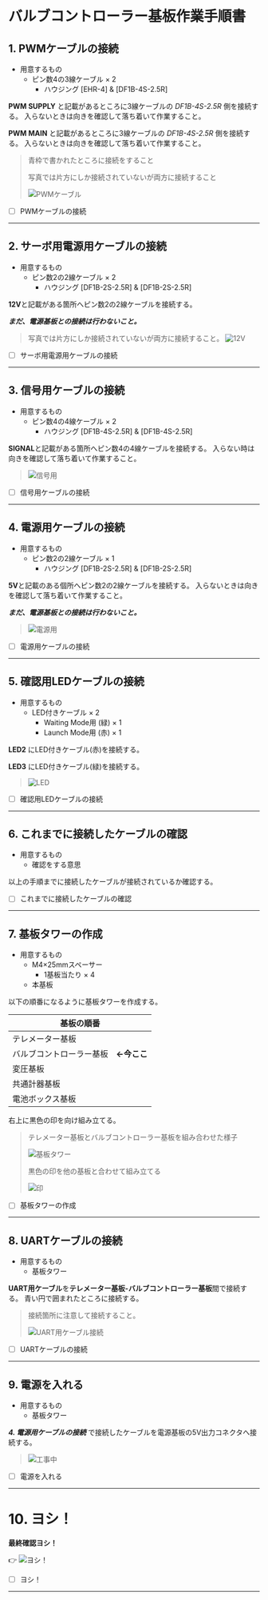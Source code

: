 # バルブコントローラー基板作業手順書

## 1. PWMケーブルの接続
   - 用意するもの
     - ピン数4の3線ケーブル × 2
       - ハウジング [EHR-4] & [DF1B-4S-2.5R] 

**PWM SUPPLY** と記載があるところに3線ケーブルの *DF1B-4S-2.5R* 側を接続する。
入らないときは向きを確認して落ち着いて作業すること。


**PWM MAIN** と記載があるところに3線ケーブルの *DF1B-4S-2.5R* 側を接続する。
入らないときは向きを確認して落ち着いて作業すること。

> 青枠で書かれたところに接続をすること
>
> 写真では片方にしか接続されていないが両方に接続すること
> 
> ![PWMケーブル](./images/Manual_ValveContoroler_PWM_up.JPG)
>

- [ ] PWMケーブルの接続 

***
## 2. サーボ用電源用ケーブルの接続
  - 用意するもの
    - ピン数2の2線ケーブル × 2
      - ハウジング [DF1B-2S-2.5R] & [DF1B-2S-2.5R]

**12V**と記載がある箇所へピン数2の2線ケーブルを接続する。

***まだ、電源基板との接続は行わないこと。***

> 写真では片方にしか接続されていないが両方に接続すること。
> ![12V](./images/Manual_ValveContoroler_12V.JPG)
>

- [ ] サーボ用電源用ケーブルの接続

***
## 3. 信号用ケーブルの接続
  - 用意するもの
    - ピン数4の4線ケーブル × 2
      - ハウジング [DF1B-4S-2.5R] & [DF1B-4S-2.5R]

**SIGNAL**と記載がある箇所へピン数4の4線ケーブルを接続する。
入らない時は向きを確認して落ち着いて作業すること。

> <!--4線ケーブルの色を変更する可能性があるので写真を差し替える。-->
> ![信号用](./images/Manual_ValveContoroler_Signal.JPG)
>

- [ ] 信号用ケーブルの接続

***
## 4. 電源用ケーブルの接続
  - 用意するもの
    - ピン数2の2線ケーブル × 1
      - ハウジング [DF1B-2S-2.5R] & [DF1B-2S-2.5R]

**5V**と記載のある個所へピン数2の2線ケーブルを接続する。
入らないときは向きを確認して落ち着いて作業すること。

***まだ、電源基板との接続は行わないこと。***

>
> ![電源用](./images/Manual_ValveContoroler_Power.JPG)
>

- [ ] 電源用ケーブルの接続

***
## 5. 確認用LEDケーブルの接続
  - 用意するもの
    - LED付きケーブル × 2
      - Waiting Mode用 (緑) × 1
      - Launch Mode用 (赤) × 1

**LED2** にLED付きケーブル(赤)を接続する。

**LED3** にLED付きケーブル(緑)を接続する。

>
> ![LED](./images/Manual_ValveContoroler_LED.JPG)
> 

- [ ] 確認用LEDケーブルの接続

***
## 6. これまでに接続したケーブルの確認
  - 用意するもの
    - 確認をする意思

以上の手順までに接続したケーブルが接続されているか確認する。

- [ ] これまでに接続したケーブルの確認

***
## 7. 基板タワーの作成
  - 用意するもの
    - M4×25mmスペーサー
      - 1基板当たり × 4
    - 本基板

以下の順番になるように基板タワーを作成する。

|基板の順番|
|-|
|テレメーター基板|
|バルブコントローラー基板　**←今ここ**|
|変圧基板|
|共通計器基板|
|電池ボックス基板|

右上に黒色の印を向け組み立てる。

> テレメーター基板とバルブコントローラー基板を組み合わせた様子
> 
> ![基板タワー](./images/Manual_ValveContoroler_Tower.JPG "基板タワー")
>
> 黒色の印を他の基板と合わせて組み立てる
> 
> ![印](./images/Manual_ValveContoroler_sirusi.JPG "黒色の印に合わせて組み立てる")
>

- [ ] 基板タワーの作成

***
## 8. UARTケーブルの接続
  - 用意するもの
    - 基板タワー

**UART用ケーブル**を**テレメーター基板-バルブコントローラー基板**間で接続する。
青い円で囲まれたところに接続する。

> 接続箇所に注意して接続すること。
> 
> ![UART用ケーブル接続](./images/Manual_ValveContoroler_UART.JPG "UART用ケーブル接続")
> 

- [ ] UARTケーブルの接続

***
## 9. 電源を入れる
  - 用意するもの
    - 基板タワー

***4. 電源用ケーブルの接続*** で接続したケーブルを電源基板の5V出力コネクタへ接続する。

>
> ![工事中](https://pbs.twimg.com/media/ELFsyg4UUAAAVIC.jpg "工事中")
> 

- [ ] 電源を入れる

***
# 10. ヨシ！

**最終確認ヨシ！**

:point_right:
![ヨシ！](https://memo-labo.com/material/nandemo1.gif "とにかくヨシ！")

- [ ] ヨシ！

***
